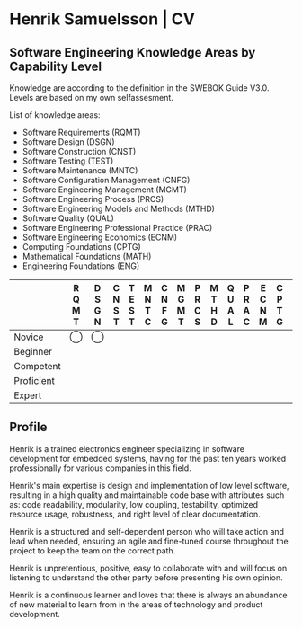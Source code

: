 # Henrik Samuelsson | CV

## Software Engineering Knowledge Areas by Capability Level

Knowledge are according to the definition in the SWEBOK Guide V3.0. Levels are based on my own selfassesment.

List of knowledge areas:

- Software Requirements (RQMT)  
- Software Design (DSGN)
- Software Construction (CNST)
- Software Testing (TEST)
- Software Maintenance (MNTC)
- Software Configuration Management (CNFG)
- Software Engineering Management (MGMT)
- Software Engineering Process (PRCS)
- Software Engineering Models and Methods (MTHD)
- Software Quality (QUAL)
- Software Engineering Professional Practice (PRAC)
- Software Engineering Economics (ECNM)
- Computing Foundations (CPTG)
- Mathematical Foundations (MATH)
- Engineering Foundations (ENG)


|            | R </BR> Q</BR>M</BR>T | D</BR>S</BR>G</BR>N | C</BR>N</BR>S</BR>T | T</BR>E</BR>S</BR>T | M</BR>N</BR>T</BR>C| C</BR>N</BR>F</BR>G | M</BR>G</BR>M</BR>T| P</BR>R</BR>C</BR>S | M</BR>T</BR>H</BR>D | Q</BR>U</BR>A</BR>L | P</BR>R</BR>A</BR>C | E</BR>C</BR>N</BR>M | C</BR>P</BR>T</BR>G | M</BR>A</BR>T</BR>H | E</BR>N</BR>G</BR>I |
| ---        | ---           | ---           | ---           | ---           | ---           | ---           | ---           | ---           | ---           | ---           | ---           | ---           | ---           | ---           | ---           |
| Novice     | ◯            | ◯            |               |               |               |               |               |               |               |               |               |               |               |               |               |
| Beginner   |               |               |               |               |               |               |               |               |               |               |               |               |               |               |               |
| Competent  |               |               |               |               |               |               |               |               |               |               |               |               |               |               |               |
| Proficient |               |               |               |               |               |               |               |               |               |               |               |               |               |               |               |   
| Expert     |               |               |               |               |               |               |               |               |               |               |               |               |               |               |               |

## Profile

Henrik is a trained electronics engineer specializing in software development for embedded systems, having for the past ten years worked professionally for various companies in this field.

Henrik's main expertise is design and implementation of low level software, resulting in a high quality and maintainable code base with attributes such as: code readability, modularity, low coupling, testability, optimized resource usage, robustness, and right level of clear documentation.

Henrik is a structured and self-dependent person who will take action and lead when needed, ensuring an agile and fine-tuned course throughout the project to keep the  team on the correct path.

Henrik is unpretentious, positive, easy to collaborate with and will focus on listening to understand the other party before presenting his own opinion.

Henrik is a continuous learner and loves that there is always an abundance of new material to learn from in the areas of technology and product development.

<!--
**HenrikSamuelsson/henriksamuelsson** is a ✨ _special_ ✨ repository because its `README.md` (this file) appears on your GitHub profile.

Here are some ideas to get you started:

- 🔭 I’m currently working on ...
- 🌱 I’m currently learning ...
- 👯 I’m looking to collaborate on ...
- 🤔 I’m looking for help with ...
- 💬 Ask me about ...
- 📫 How to reach me: ...
- 😄 Pronouns: ...
- ⚡ Fun fact: ...
-->
